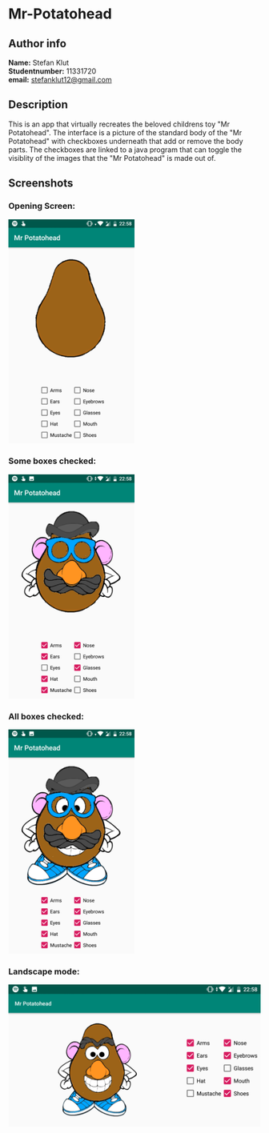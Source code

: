 # Mr-Potatohead

## Author info
**Name:** Stefan Klut <br>
**Studentnumber:** 11331720 <br>
**email:** stefanklut12@gmail.com

## Description
This is an app that virtually recreates the beloved childrens toy "Mr Potatohead". 
The interface is a picture of the standard body of the "Mr Potatohead" with checkboxes underneath that add or remove the body parts.
The checkboxes are linked to a java program that can toggle the visiblity of the images that the "Mr Potatohead" is made out of.

## Screenshots

### Opening Screen:
<img src="doc/Screenshot_20181102-225809.png" width="50%">

### Some boxes checked:
<img src="doc/Screenshot_20181102-225834.png" width="50%">

### All boxes checked:
<img src="doc/Screenshot_20181102-225818.png" width="50%">

### Landscape mode:
<img src="doc/Screenshot_20181102-225850.png" width="100%">
      

